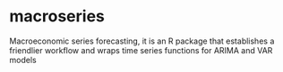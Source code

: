 # macroseries
Macroeconomic series forecasting, it is an R package that establishes a friendlier workflow and wraps time series functions for ARIMA and VAR models
